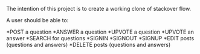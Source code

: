 The intention of this project is to create a working clone of stackover flow.

A user should be able to:

*POST a question
*ANSWER a question
*UPVOTE a question
*UPVOTE an answer
*SEARCH for questions
*SIGNIN
*SIGNOUT
*SIGNUP
*EDIT posts (questions and answers)
*DELETE posts (questions and answers)
